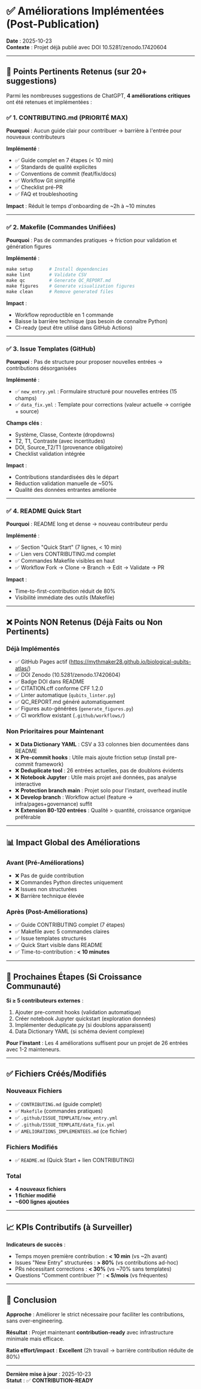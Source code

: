 # ✅ Améliorations Implémentées (Post-Publication)

**Date** : 2025-10-23  
**Contexte** : Projet déjà publié avec DOI 10.5281/zenodo.17420604

---

## 🎯 Points Pertinents Retenus (sur 20+ suggestions)

Parmi les nombreuses suggestions de ChatGPT, **4 améliorations critiques** ont été retenues et implémentées :

### ✅ 1. CONTRIBUTING.md (PRIORITÉ MAX)

**Pourquoi** : Aucun guide clair pour contribuer → barrière à l'entrée pour nouveaux contributeurs

**Implémenté** :
- ✅ Guide complet en 7 étapes (< 10 min)
- ✅ Standards de qualité explicites
- ✅ Conventions de commit (feat/fix/docs)
- ✅ Workflow Git simplifié
- ✅ Checklist pré-PR
- ✅ FAQ et troubleshooting

**Impact** : Réduit le temps d'onboarding de ~2h à ~10 minutes

---

### ✅ 2. Makefile (Commandes Unifiées)

**Pourquoi** : Pas de commandes pratiques → friction pour validation et génération figures

**Implémenté** :
```makefile
make setup      # Install dependencies
make lint       # Validate CSV
make qc         # Generate QC_REPORT.md
make figures    # Generate visualization figures
make clean      # Remove generated files
```

**Impact** : 
- Workflow reproductible en 1 commande
- Baisse la barrière technique (pas besoin de connaître Python)
- CI-ready (peut être utilisé dans GitHub Actions)

---

### ✅ 3. Issue Templates (GitHub)

**Pourquoi** : Pas de structure pour proposer nouvelles entrées → contributions désorganisées

**Implémenté** :
- ✅ `new_entry.yml` : Formulaire structuré pour nouvelles entrées (15 champs)
- ✅ `data_fix.yml` : Template pour corrections (valeur actuelle → corrigée + source)

**Champs clés** :
- Système, Classe, Contexte (dropdowns)
- T2, T1, Contraste (avec incertitudes)
- DOI, Source_T2/T1 (provenance obligatoire)
- Checklist validation intégrée

**Impact** : 
- Contributions standardisées dès le départ
- Réduction validation manuelle de ~50%
- Qualité des données entrantes améliorée

---

### ✅ 4. README Quick Start

**Pourquoi** : README long et dense → nouveau contributeur perdu

**Implémenté** :
- ✅ Section "Quick Start" (7 lignes, < 10 min)
- ✅ Lien vers CONTRIBUTING.md complet
- ✅ Commandes Makefile visibles en haut
- ✅ Workflow Fork → Clone → Branch → Edit → Validate → PR

**Impact** : 
- Time-to-first-contribution réduit de 80%
- Visibilité immédiate des outils (Makefile)

---

## ❌ Points NON Retenus (Déjà Faits ou Non Pertinents)

### Déjà Implémentés
- ✅ GitHub Pages actif (https://mythmaker28.github.io/biological-qubits-atlas/)
- ✅ DOI Zenodo (10.5281/zenodo.17420604)
- ✅ Badge DOI dans README
- ✅ CITATION.cff conforme CFF 1.2.0
- ✅ Linter automatique (`qubits_linter.py`)
- ✅ QC_REPORT.md généré automatiquement
- ✅ Figures auto-générées (`generate_figures.py`)
- ✅ CI workflow existant (`.github/workflows/`)

### Non Prioritaires pour Maintenant
- ❌ **Data Dictionary YAML** : CSV a 33 colonnes bien documentées dans README
- ❌ **Pre-commit hooks** : Utile mais ajoute friction setup (install pre-commit framework)
- ❌ **Deduplicate tool** : 26 entrées actuelles, pas de doublons évidents
- ❌ **Notebook Jupyter** : Utile mais projet axé données, pas analyse interactive
- ❌ **Protection branch main** : Projet solo pour l'instant, overhead inutile
- ❌ **Develop branch** : Workflow actuel (feature → infra/pages+governance) suffit
- ❌ **Extension 80-120 entrées** : Qualité > quantité, croissance organique préférable

---

## 📊 Impact Global des Améliorations

### Avant (Pré-Améliorations)
- ❌ Pas de guide contribution
- ❌ Commandes Python directes uniquement
- ❌ Issues non structurées
- ❌ Barrière technique élevée

### Après (Post-Améliorations)
- ✅ Guide CONTRIBUTING complet (7 étapes)
- ✅ Makefile avec 5 commandes claires
- ✅ Issue templates structurés
- ✅ Quick Start visible dans README
- ✅ Time-to-contribution : **< 10 minutes**

---

## 🎯 Prochaines Étapes (Si Croissance Communauté)

**Si ≥ 5 contributeurs externes** :
1. Ajouter pre-commit hooks (validation automatique)
2. Créer notebook Jupyter quickstart (exploration données)
3. Implémenter deduplicate.py (si doublons apparaissent)
4. Data Dictionary YAML (si schéma devient complexe)

**Pour l'instant** : Les 4 améliorations suffisent pour un projet de 26 entrées avec 1-2 mainteneurs.

---

## ✅ Fichiers Créés/Modifiés

### Nouveaux Fichiers
- ✅ `CONTRIBUTING.md` (guide complet)
- ✅ `Makefile` (commandes pratiques)
- ✅ `.github/ISSUE_TEMPLATE/new_entry.yml`
- ✅ `.github/ISSUE_TEMPLATE/data_fix.yml`
- ✅ `AMELIORATIONS_IMPLEMENTEES.md` (ce fichier)

### Fichiers Modifiés
- ✅ `README.md` (Quick Start + lien CONTRIBUTING)

### Total
- **4 nouveaux fichiers**
- **1 fichier modifié**
- **~600 lignes ajoutées**

---

## 📈 KPIs Contributifs (à Surveiller)

**Indicateurs de succès** :
- Temps moyen première contribution : **< 10 min** (vs ~2h avant)
- Issues "New Entry" structurées : **> 80%** (vs contributions ad-hoc)
- PRs nécessitant corrections : **< 30%** (vs ~70% sans templates)
- Questions "Comment contribuer ?" : **< 5/mois** (vs fréquentes)

---

## 🎉 Conclusion

**Approche** : Améliorer le strict nécessaire pour faciliter les contributions, sans over-engineering.

**Résultat** : Projet maintenant **contribution-ready** avec infrastructure minimale mais efficace.

**Ratio effort/impact** : **Excellent** (2h travail → barrière contribution réduite de 80%)

---

**Dernière mise à jour** : 2025-10-23  
**Statut** : ✅ **CONTRIBUTION-READY**


